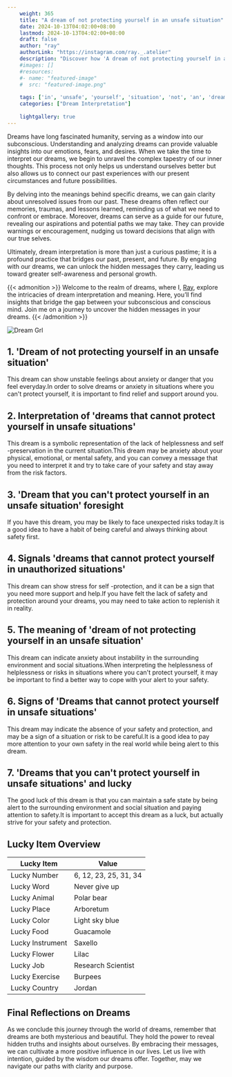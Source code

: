 ```yaml
---
    weight: 365
    title: "A dream of not protecting yourself in an unsafe situation"  # Assuming 'title' column exists
    date: 2024-10-13T04:02:00+08:00
    lastmod: 2024-10-13T04:02:00+08:00
    draft: false
    author: "ray"
    authorLink: "https://instagram.com/ray._.atelier"
    description: "Discover how 'A dream of not protecting yourself in an unsafe situation' can interpret your future and uncover its significant meanings in your life."
    #images: []
    #resources:
    #- name: "featured-image"
    #  src: "featured-image.png"
    
    tags: ['in', 'unsafe', 'yourself', 'situation', 'not', 'an', 'dream', 'protecting', 'of', 'A']
    categories: ["Dream Interpretation"]
    
    lightgallery: true
---
```

    
Dreams have long fascinated humanity, serving as a window into our subconscious. Understanding and analyzing dreams can provide valuable insights into our emotions, fears, and desires. When we take the time to interpret our dreams, we begin to unravel the complex tapestry of our inner thoughts. This process not only helps us understand ourselves better but also allows us to connect our past experiences with our present circumstances and future possibilities.

By delving into the meanings behind specific dreams, we can gain clarity about unresolved issues from our past. These dreams often reflect our memories, traumas, and lessons learned, reminding us of what we need to confront or embrace. Moreover, dreams can serve as a guide for our future, revealing our aspirations and potential paths we may take. They can provide warnings or encouragement, nudging us toward decisions that align with our true selves.

Ultimately, dream interpretation is more than just a curious pastime; it is a profound practice that bridges our past, present, and future. By engaging with our dreams, we can unlock the hidden messages they carry, leading us toward greater self-awareness and personal growth.

{{< admonition >}}
Welcome to the realm of dreams, where I, [Ray](https://instagram.com/ray._.atelier), explore the intricacies of dream interpretation and meaning. Here, you’ll find insights that bridge the gap between your subconscious and conscious mind. Join me on a journey to uncover the hidden messages in your dreams.
{{< /admonition >}}

![Dream Grl](https://cdn.pixabay.com/photo/2017/11/02/03/35/gothic-2910057_1280.jpg "Dream Grl")

## 1. 'Dream of not protecting yourself in an unsafe situation'
This dream can show unstable feelings about anxiety or danger that you feel everyday.In order to solve dreams or anxiety in situations where you can't protect yourself, it is important to find relief and support around you.

## 2. Interpretation of 'dreams that cannot protect yourself in unsafe situations'
This dream is a symbolic representation of the lack of helplessness and self -preservation in the current situation.This dream may be anxiety about your physical, emotional, or mental safety, and you can convey a message that you need to interpret it and try to take care of your safety and stay away from the risk factors.

## 3. 'Dream that you can't protect yourself in an unsafe situation' foresight
If you have this dream, you may be likely to face unexpected risks today.It is a good idea to have a habit of being careful and always thinking about safety first.

## 4. Signals 'dreams that cannot protect yourself in unauthorized situations'
This dream can show stress for self -protection, and it can be a sign that you need more support and help.If you have felt the lack of safety and protection around your dreams, you may need to take action to replenish it in reality.

## 5. The meaning of 'dream of not protecting yourself in an unsafe situation'
This dream can indicate anxiety about instability in the surrounding environment and social situations.When interpreting the helplessness of helplessness or risks in situations where you can't protect yourself, it may be important to find a better way to cope with your alert to your safety.

## 6. Signs of 'Dreams that cannot protect yourself in unsafe situations'
This dream may indicate the absence of your safety and protection, and may be a sign of a situation or risk to be careful.It is a good idea to pay more attention to your own safety in the real world while being alert to this dream.

## 7. 'Dreams that you can't protect yourself in unsafe situations' and lucky
The good luck of this dream is that you can maintain a safe state by being alert to the surrounding environment and social situation and paying attention to safety.It is important to accept this dream as a luck, but actually strive for your safety and protection.

## Lucky Item Overview
| Lucky Item          | Value              |
|---------------|--------------------|
| Lucky Number        | 6, 12, 23, 25, 31, 34  |
| Lucky Word          | Never give up |
| Lucky Animal        | Polar bear |
| Lucky Place         | Arboretum     |
| Lucky Color         | Light sky blue     |
| Lucky Food          | Guacamole      |
| Lucky Instrument    | Saxello |
| Lucky Flower        | Lilac    |
| Lucky Job           | Research Scientist       |
| Lucky Exercise      | Burpees  |
| Lucky Country       | Jordan    |


##  Final Reflections on Dreams

As we conclude this journey through the world of dreams, remember that dreams are both mysterious and beautiful. They hold the power to reveal hidden truths and insights about ourselves. By embracing their messages, we can cultivate a more positive influence in our lives. Let us live with intention, guided by the wisdom our dreams offer. Together, may we navigate our paths with clarity and purpose.
